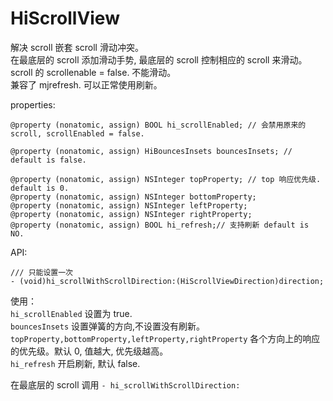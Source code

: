 # HiScrollView
解决 scroll 嵌套 scroll 滑动冲突。<br/>
在最底层的 scroll 添加滑动手势, 最底层的 scroll 控制相应的 scroll 来滑动。<br/>
scroll 的 scrollenable = false. 不能滑动。<br/>
兼容了 mjrefresh. 可以正常使用刷新。<br/>

properties:
```
@property (nonatomic, assign) BOOL hi_scrollEnabled; // 会禁用原来的scroll, scrollEnabled = false.

@property (nonatomic, assign) HiBouncesInsets bouncesInsets; // default is false.

@property (nonatomic, assign) NSInteger topProperty; // top 响应优先级. default is 0.
@property (nonatomic, assign) NSInteger bottomProperty;
@property (nonatomic, assign) NSInteger leftProperty;
@property (nonatomic, assign) NSInteger rightProperty;
@property (nonatomic, assign) BOOL hi_refresh;// 支持刷新 default is NO.
```

API:
```
/// 只能设置一次
- (void)hi_scrollWithScrollDirection:(HiScrollViewDirection)direction;
```

使用：<br/>
```hi_scrollEnabled``` 设置为 true.<br/>
```bouncesInsets``` 设置弹簧的方向,不设置没有刷新。<br/>
```topProperty,bottomProperty,leftProperty,rightProperty``` 各个方向上的响应的优先级。默认 0, 值越大, 优先级越高。<br/>
```hi_refresh``` 开启刷新, 默认 false.<br/>

在最底层的 scroll 调用 ```- hi_scrollWithScrollDirection: ```
